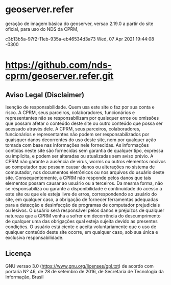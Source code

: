 # geoserver.refer

geração de imagem básica do geoserver, versao 2.19.0 a partir do site oficial, para uso do NDS da CPRM,

c3b13b5a-97f2-11eb-935a-eb46534d3a73 Wed, 07 Apr 2021 19:44:08 -0300

# https://github.com/nds-cprm/geoserver.refer.git
## Aviso Legal (Disclaimer)
Isenção de responsabilidade. Quem usa este site o  faz por sua conta e risco.  A CPRM, seus parceiros, colaboradores, funcionários e representantes não se responsabilizam por quaisquer erros ou omissões que possam afetar o conteúdo deste site ou outro conteúdo que possa ser acessado através dele. A CPRM, seus parceiros, colaboradores, funcionários  e representantes não podem ser responsabilizados por quaisquer danos decorrentes do uso deste site, nem por qualquer ação tomada com base nas informações nele fornecidas. As informações contidas neste site são fornecidas sem garantia de qualquer tipo, expressa ou implícita, e podem ser alteradas ou atualizadas sem aviso prévio. A CPRM não garante a ausência de vírus, worms ou outros elementos nocivos ao computador que possam causar danos ou alterações no sistema de computador, nos documentos eletrônicos ou nos arquivos do usuário deste site. Consequentemente, a CPRM não responde pelos danos que tais elementos possam causar ao usuário ou a terceiros. Da mesma forma, não se responsabiliza ou garante a disponibilidade e continuidade do acesso a este site ou que ele esteja livre de erros, correspondendo ao usuário do site, em qualquer caso, a obrigação de fornecer ferramentas adequadas para a detecção e desinfecção de programas de computador prejudiciais ou lesivos. O usuário será responsável pelos danos e prejuízos de qualquer natureza que a CPRM venha a sofrer em decorrência do descumprimento de qualquer uma das obrigações qual esteja sujeita devido as presentes condições. O usuário está ciente e aceita voluntariamente que o uso de qualquer conteúdo deste site ocorre, em qualquer caso, sob sua única e exclusiva responsabilidade.

## Licença
GNU versao 3.0 (https://www.gnu.org/licenses/gpl.txt)
de acordo com portaria Nº 46, de 28 de setembro de 2016, de Secretaria de Tecnologia da Informação, Brasil

